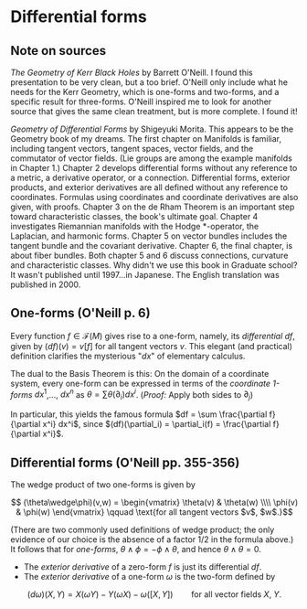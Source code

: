 <!-- -*- fill-column: 64; eval: (auto-fill-mode -1); eval: (visual-fill-column-mode 1); eval: (visual-line-mode 1); eval: (adaptive-wrap-prefix-mode 1) -*- -->

# Differential forms

## Note on sources
*The Geometry of Kerr Black Holes* by Barrett O'Neill. I found this presentation to be very clean, but a too brief. O'Neill only include what he needs for the Kerr Geometry, which is one-forms and two-forms, and a specific result for three-forms. O'Neill inspired me to look for another source that gives the same clean treatment, but is more complete. I found it!

*Geometry of Differential Forms* by Shigeyuki Morita. This appears to be the Geometry book of my dreams. The first chapter on Manifolds is familiar, including tangent vectors, tangent spaces, vector fields, and the commutator of vector fields. (Lie groups are among the example manifolds in Chapter 1.) Chapter 2 develops differential forms without any reference to a metric, a derivative operator, or a connection. Differential forms, exterior products, and exterior derivatives are all defined without any reference to coordinates. Formulas using coordinates and coordinate derivatives are also given, with proofs. Chapter 3 on the de Rham Theorem is an important step toward characteristic classes, the book's ultimate goal. Chapter 4 investigates Riemannian manifolds with the Hodge $*$-operator, the Laplacian, and harmonic forms. Chapter 5 on vector bundles includes the tangent bundle and the covariant derivative. Chapter 6, the final chapter, is about fiber bundles. Both chapter 5 and 6 discuss connections, curvature and characteristic classes. Why didn't we use this book in Graduate school? It wasn't published until 1997...in Japanese. The English translation was published in 2000.

## One-forms (O'Neill p. 6)

Every function $f \in \mathcal{F}(M)$ gives rise to a one-form, namely, its *differential* $df$, given by $(df)(v) = v[f]$ for all tangent vectors $v$. This elegant (and practical) definition clarifies the mysterious "$dx$" of elementary calculus.

The dual to the Basis Theorem is this: On the domain of a coordinate system, every one-form can be expressed in terms of the *coordinate 1-forms* $dx^1$,..., $dx^n$ as $\theta = \sum \theta(\partial_i)dx^i$. (*Proof:* Apply both sides to $\partial_j$)

In particular, this yields the famous formula $df = \sum \frac{\partial f}{\partial x^i} dx^i$, since $(df)(\partial_i) = \partial_i(f) = \frac{\partial f}{\partial x^i}$.

## Differential forms (O'Neill pp. 355-356)

The wedge product of two one-forms is given by 
```math
  (\theta\wedge\phi)(v,w) = \begin{vmatrix} \theta(v) & \theta(w) \\\\ \phi(v) & \phi(w) \end{vmatrix} 
  \qquad
  \text{for all tangent vectors $v$, $w$.}
```
(There are two commonly used definitions of wedge product; the only evidence of our choice is the absence of a factor $1/2$ in the formula above.) It follows that for *one-forms*, $\theta\wedge\phi = -\phi\wedge\theta$, and hence $\theta\wedge\theta = 0$.
- The *exterior derivative* of a zero-form $f$ is just its differential $df$.
- The *exterior derivative* of a one-form $\omega$ is the two-form defined by
```math
  (d\omega)(X,Y) = X(\omega Y) - Y(\omega X) - \omega([X,Y])
  \qquad
  \text{for all vector fields $X$, $Y$.}
```
